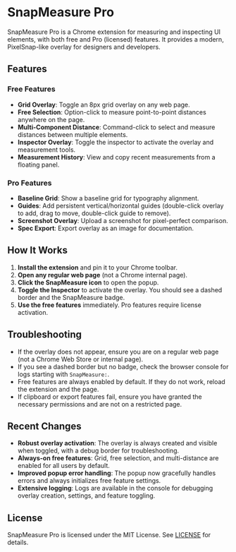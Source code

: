 # SnapMeasure Pro

SnapMeasure Pro is a Chrome extension for measuring and inspecting UI elements, with both free and Pro (licensed) features. It provides a modern, PixelSnap-like overlay for designers and developers.

## Features

### Free Features
- **Grid Overlay**: Toggle an 8px grid overlay on any web page.
- **Free Selection**: Option-click to measure point-to-point distances anywhere on the page.
- **Multi-Component Distance**: Command-click to select and measure distances between multiple elements.
- **Inspector Overlay**: Toggle the inspector to activate the overlay and measurement tools.
- **Measurement History**: View and copy recent measurements from a floating panel.

### Pro Features
- **Baseline Grid**: Show a baseline grid for typography alignment.
- **Guides**: Add persistent vertical/horizontal guides (double-click overlay to add, drag to move, double-click guide to remove).
- **Screenshot Overlay**: Upload a screenshot for pixel-perfect comparison.
- **Spec Export**: Export overlay as an image for documentation.

## How It Works

1. **Install the extension** and pin it to your Chrome toolbar.
2. **Open any regular web page** (not a Chrome internal page).
3. **Click the SnapMeasure icon** to open the popup.
4. **Toggle the Inspector** to activate the overlay. You should see a dashed border and the SnapMeasure badge.
5. **Use the free features** immediately. Pro features require license activation.

## Troubleshooting

- If the overlay does not appear, ensure you are on a regular web page (not a Chrome Web Store or internal page).
- If you see a dashed border but no badge, check the browser console for logs starting with `SnapMeasure:`.
- Free features are always enabled by default. If they do not work, reload the extension and the page.
- If clipboard or export features fail, ensure you have granted the necessary permissions and are not on a restricted page.

## Recent Changes

- **Robust overlay activation**: The overlay is always created and visible when toggled, with a debug border for troubleshooting.
- **Always-on free features**: Grid, free selection, and multi-distance are enabled for all users by default.
- **Improved popup error handling**: The popup now gracefully handles errors and always initializes free feature settings.
- **Extensive logging**: Logs are available in the console for debugging overlay creation, settings, and feature toggling.

## License
SnapMeasure Pro is licensed under the MIT License. See [LICENSE](LICENSE) for details.
